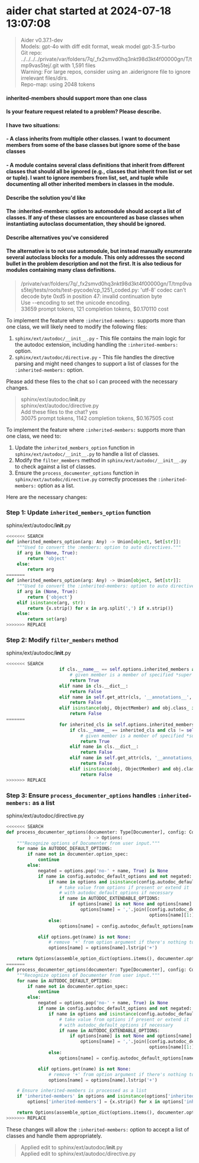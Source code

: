 
# aider chat started at 2024-07-18 13:07:08

> Aider v0.37.1-dev  
> Models: gpt-4o with diff edit format, weak model gpt-3.5-turbo  
> Git repo: ../../../../private/var/folders/7q/_fx2smvd0hq3nkt98d3kt4f00000gn/T/tmp9vas5tej/.git with 1,591 files  
> Warning: For large repos, consider using an .aiderignore file to ignore irrelevant files/dirs.  
> Repo-map: using 2048 tokens  

#### inherited-members should support more than one class  
#### **Is your feature request related to a problem? Please describe.**  
#### I have two situations:  
#### - A class inherits from multiple other classes. I want to document members from some of the base classes but ignore some of the base classes  
#### - A module contains several class definitions that inherit from different classes that should all be ignored (e.g., classes that inherit from list or set or tuple). I want to ignore members from list, set, and tuple while documenting all other inherited members in classes in the module.  
####   
#### **Describe the solution you'd like**  
#### The :inherited-members: option to automodule should accept a list of classes. If any of these classes are encountered as base classes when instantiating autoclass documentation, they should be ignored.  
####   
#### **Describe alternatives you've considered**  
#### The alternative is to not use automodule, but instead manually enumerate several autoclass blocks for a module. This only addresses the second bullet in the problem description and not the first. It is also tedious for modules containing many class definitions.  
####   
####  
> /private/var/folders/7q/_fx2smvd0hq3nkt98d3kt4f00000gn/T/tmp9vas5tej/tests/roots/test-pycode/cp_1251_coded.py: 'utf-8' codec can't decode byte 0xd5 in position 47: invalid continuation byte  
> Use --encoding to set the unicode encoding.  
> 33659 prompt tokens, 121 completion tokens, $0.170110 cost  

To implement the feature where `:inherited-members:` supports more than one class, we will likely need to modify the following files:

1. `sphinx/ext/autodoc/__init__.py` - This file contains the main logic for the autodoc extension, including handling the `:inherited-members:` option.
2. `sphinx/ext/autodoc/directive.py` - This file handles the directive parsing and might need changes to support a list of classes for the `:inherited-members:` option.

Please add these files to the chat so I can proceed with the necessary changes.

> sphinx/ext/autodoc/__init__.py  
> sphinx/ext/autodoc/directive.py  
> Add these files to the chat? yes  
> 30075 prompt tokens, 1142 completion tokens, $0.167505 cost  

To implement the feature where `:inherited-members:` supports more than one class, we need to:

1. Update the `inherited_members_option` function in `sphinx/ext/autodoc/__init__.py` to handle a list of classes.
2. Modify the `filter_members` method in `sphinx/ext/autodoc/__init__.py` to check against a list of classes.
3. Ensure the `process_documenter_options` function in `sphinx/ext/autodoc/directive.py` correctly processes the `:inherited-members:` option as a list.

Here are the necessary changes:

### Step 1: Update `inherited_members_option` function

sphinx/ext/autodoc/__init__.py
```python
<<<<<<< SEARCH
def inherited_members_option(arg: Any) -> Union[object, Set[str]]:
    """Used to convert the :members: option to auto directives."""
    if arg in (None, True):
        return 'object'
    else:
        return arg
=======
def inherited_members_option(arg: Any) -> Union[object, Set[str]]:
    """Used to convert the :inherited-members: option to auto directives."""
    if arg in (None, True):
        return {'object'}
    elif isinstance(arg, str):
        return {x.strip() for x in arg.split(',') if x.strip()}
    else:
        return set(arg)
>>>>>>> REPLACE
```

### Step 2: Modify `filter_members` method

sphinx/ext/autodoc/__init__.py
```python
<<<<<<< SEARCH
                    if cls.__name__ == self.options.inherited_members and cls != self.object:
                        # given member is a member of specified *super class*
                        return True
                    elif name in cls.__dict__:
                        return False
                    elif name in self.get_attr(cls, '__annotations__', {}):
                        return False
                    elif isinstance(obj, ObjectMember) and obj.class_ is cls:
                        return False
=======
                    for inherited_cls in self.options.inherited_members:
                        if cls.__name__ == inherited_cls and cls != self.object:
                            # given member is a member of specified *super class*
                            return True
                        elif name in cls.__dict__:
                            return False
                        elif name in self.get_attr(cls, '__annotations__', {}):
                            return False
                        elif isinstance(obj, ObjectMember) and obj.class_ is cls:
                            return False
>>>>>>> REPLACE
```

### Step 3: Ensure `process_documenter_options` handles `:inherited-members:` as a list

sphinx/ext/autodoc/directive.py
```python
<<<<<<< SEARCH
def process_documenter_options(documenter: Type[Documenter], config: Config, options: Dict
                               ) -> Options:
    """Recognize options of Documenter from user input."""
    for name in AUTODOC_DEFAULT_OPTIONS:
        if name not in documenter.option_spec:
            continue
        else:
            negated = options.pop('no-' + name, True) is None
            if name in config.autodoc_default_options and not negated:
                if name in options and isinstance(config.autodoc_default_options[name], str):
                    # take value from options if present or extend it
                    # with autodoc_default_options if necessary
                    if name in AUTODOC_EXTENDABLE_OPTIONS:
                        if options[name] is not None and options[name].startswith('+'):
                            options[name] = ','.join([config.autodoc_default_options[name],
                                                      options[name][1:]])
                else:
                    options[name] = config.autodoc_default_options[name]

            elif options.get(name) is not None:
                # remove '+' from option argument if there's nothing to merge it with
                options[name] = options[name].lstrip('+')

    return Options(assemble_option_dict(options.items(), documenter.option_spec))
=======
def process_documenter_options(documenter: Type[Documenter], config: Config, options: Dict) -> Options:
    """Recognize options of Documenter from user input."""
    for name in AUTODOC_DEFAULT_OPTIONS:
        if name not in documenter.option_spec:
            continue
        else:
            negated = options.pop('no-' + name, True) is None
            if name in config.autodoc_default_options and not negated:
                if name in options and isinstance(config.autodoc_default_options[name], str):
                    # take value from options if present or extend it
                    # with autodoc_default_options if necessary
                    if name in AUTODOC_EXTENDABLE_OPTIONS:
                        if options[name] is not None and options[name].startswith('+'):
                            options[name] = ','.join([config.autodoc_default_options[name],
                                                      options[name][1:]])
                else:
                    options[name] = config.autodoc_default_options[name]

            elif options.get(name) is not None:
                # remove '+' from option argument if there's nothing to merge it with
                options[name] = options[name].lstrip('+')

    # Ensure inherited-members is processed as a list
    if 'inherited-members' in options and isinstance(options['inherited-members'], str):
        options['inherited-members'] = {x.strip() for x in options['inherited-members'].split(',') if x.strip()}

    return Options(assemble_option_dict(options.items(), documenter.option_spec))
>>>>>>> REPLACE
```

These changes will allow the `:inherited-members:` option to accept a list of classes and handle them appropriately.

> Applied edit to sphinx/ext/autodoc/__init__.py  
> Applied edit to sphinx/ext/autodoc/directive.py  
